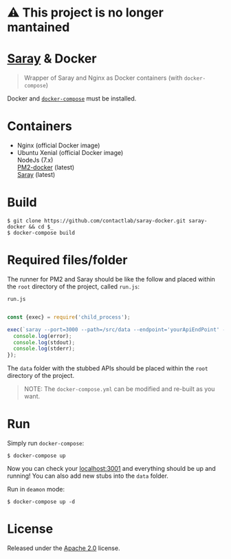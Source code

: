 # :warning: This project is no longer mantained

# [Saray](https://github.com/contactlab/saray) & Docker

> Wrapper of Saray and Nginx as Docker containers (with `docker-compose`)

Docker and [`docker-compose`](https://docs.docker.com/compose/install/) must be installed.

# Containers  

- Nginx (official Docker image)
- Ubuntu Xenial (official Docker image)  
  NodeJs (7.x)  
  [PM2-docker](http://pm2.keymetrics.io/docs/usage/docker-pm2-nodejs/) (latest)  
  [Saray](https://github.com/contactlab/saray) (latest)

# Build 

    $ git clone https://github.com/contactlab/saray-docker.git saray-docker && cd $_
    $ docker-compose build

# Required files/folder 

The runner for PM2 and Saray should be like the follow and placed within the `root` directory of the project, called `run.js`:

`run.js`
```js

const {exec} = require('child_process');

exec(`saray --port=3000 --path=/src/data --endpoint='yourApiEndPoint' --log /src/logs.log --pfer-api`, (error, stdout, stderr) => {
  console.log(error);
  console.log(stdout);
  console.log(stderr);
});

```

The `data` folder with the stubbed APIs should be placed within the `root` directory of the project.  

> NOTE: The `docker-compose.yml` can be modified and re-built as you want.

# Run

Simply run `docker-compose`:

    $ docker-compose up

Now you can check your [localhost:3001](http://localhost:3001) and everything should be up and running!
You can also add new stubs into the `data` folder.

Run in `deamon` mode: 

    $ docker-compose up -d 

# License
Released under the [Apache 2.0](LICENSE) license.

